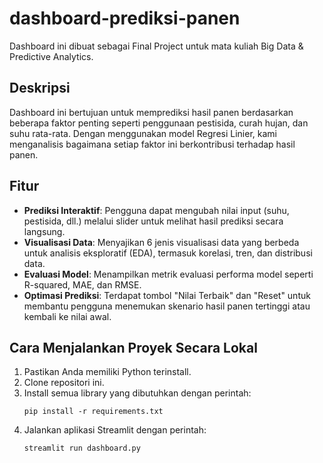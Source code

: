 # dashboard-prediksi-panen
Dashboard ini dibuat sebagai Final Project untuk mata kuliah Big Data & Predictive Analytics.

## Deskripsi

Dashboard ini bertujuan untuk memprediksi hasil panen berdasarkan beberapa faktor penting seperti penggunaan pestisida, curah hujan, dan suhu rata-rata. Dengan menggunakan model Regresi Linier, kami menganalisis bagaimana setiap faktor ini berkontribusi terhadap hasil panen.

## Fitur
- **Prediksi Interaktif**: Pengguna dapat mengubah nilai input (suhu, pestisida, dll.) melalui slider untuk melihat hasil prediksi secara langsung.
- **Visualisasi Data**: Menyajikan 6 jenis visualisasi data yang berbeda untuk analisis eksploratif (EDA), termasuk korelasi, tren, dan distribusi data.
- **Evaluasi Model**: Menampilkan metrik evaluasi performa model seperti R-squared, MAE, dan RMSE.
- **Optimasi Prediksi**: Terdapat tombol "Nilai Terbaik" dan "Reset" untuk membantu pengguna menemukan skenario hasil panen tertinggi atau kembali ke nilai awal.

## Cara Menjalankan Proyek Secara Lokal
1.  Pastikan Anda memiliki Python terinstall.
2.  Clone repositori ini.
3.  Install semua library yang dibutuhkan dengan perintah:
    ```
    pip install -r requirements.txt
    ```
4.  Jalankan aplikasi Streamlit dengan perintah:
    ```
    streamlit run dashboard.py
    ```
